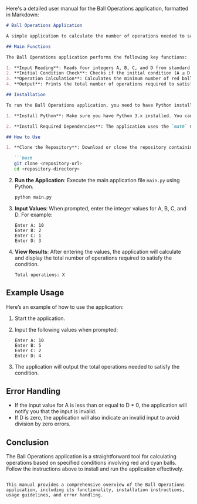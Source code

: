 Here's a detailed user manual for the Ball Operations application, formatted in Markdown:

```markdown
# Ball Operations Application

A simple application to calculate the number of operations needed to satisfy a condition involving red and cyan balls.

## Main Functions

The Ball Operations application performs the following key functions:

1. **Input Reading**: Reads four integers A, B, C, and D from standard input.
2. **Initial Condition Check**: Checks if the initial condition (A ≤ D * 0) is satisfied.
3. **Operation Calculation**: Calculates the minimum number of red balls needed and updates the counts of cyan and red balls while counting the operations performed.
4. **Output**: Prints the total number of operations required to satisfy the condition.

## Installation

To run the Ball Operations application, you need to have Python installed on your machine. Follow these steps to set up the environment:

1. **Install Python**: Make sure you have Python 3.x installed. You can download it from [python.org](https://www.python.org/downloads/).

2. **Install Required Dependencies**: The application uses the `math` module, which is included in the Python standard library. No additional packages are required.

## How to Use

1. **Clone the Repository**: Download or clone the repository containing the application files.

   ```bash
   git clone <repository-url>
   cd <repository-directory>
   ```

2. **Run the Application**: Execute the main application file `main.py` using Python.

   ```bash
   python main.py
   ```

3. **Input Values**: When prompted, enter the integer values for A, B, C, and D. For example:

   ```
   Enter A: 10
   Enter B: 2
   Enter C: 1
   Enter D: 3
   ```

4. **View Results**: After entering the values, the application will calculate and display the total number of operations required to satisfy the condition.

   ```
   Total operations: X
   ```

## Example Usage

Here’s an example of how to use the application:

1. Start the application.
2. Input the following values when prompted:

   ```
   Enter A: 10
   Enter B: 5
   Enter C: 2
   Enter D: 4
   ```

3. The application will output the total operations needed to satisfy the condition.

## Error Handling

- If the input value for A is less than or equal to D * 0, the application will notify you that the input is invalid.
- If D is zero, the application will also indicate an invalid input to avoid division by zero errors.

## Conclusion

The Ball Operations application is a straightforward tool for calculating operations based on specified conditions involving red and cyan balls. Follow the instructions above to install and run the application effectively.
```

This manual provides a comprehensive overview of the Ball Operations application, including its functionality, installation instructions, usage guidelines, and error handling.